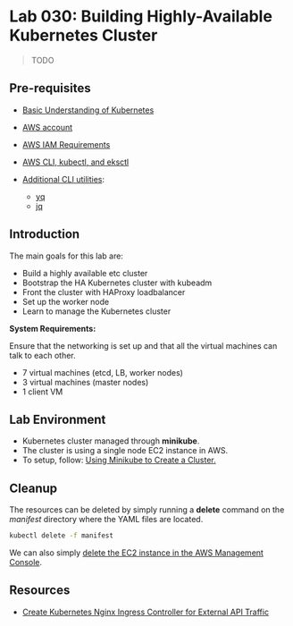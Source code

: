 # Lab 030: Building Highly-Available Kubernetes Cluster

> TODO


## Pre-requisites

- [Basic Understanding of Kubernetes](../README.md#kubernetes)
- [AWS account](../pages/01-Pre-requisites/labs-optional-tools/README.md#create-an-aws-account)
- [AWS IAM Requirements](../pages/01-Pre-requisites/labs-optional-tools/01-AWS-IAM-requirements.md)
- [AWS CLI, kubectl, and eksctl](../pages/01-Pre-requisites/labs-kubernetes-pre-requisites/README.md#install-cli-tools) 

- [Additional CLI utilities]():
    - [yq](https://github.com/mikefarah/yq) 
    - [jq](https://stedolan.github.io/jq/download/)


## Introduction


The main goals for this lab are:

- Build a highly available etc cluster 
- Bootstrap the HA Kubernetes cluster with kubeadm 
- Front the cluster with HAProxy loadbalancer 
- Set up the worker node 
- Learn to manage the Kubernetes cluster 

**System Requirements:**

Ensure that the networking is set up and that all the virtual machines can talk to each other.

- 7 virtual machines (etcd, LB, worker nodes)  
- 3 virtual machines (master nodes)
- 1 client VM


## Lab Environment

- Kubernetes cluster managed through **minikube**. 
- The cluster is using a single node EC2 instance in AWS. 
- To setup, follow: [Using Minikube to Create a Cluster.](https://kubernetes.io/docs/tutorials/kubernetes-basics/create-cluster/cluster-intro/)





## Cleanup 

The resources can be deleted by simply running a **delete** command on the *manifest* directory where the YAML files are located.

```bash
kubectl delete -f manifest 
```

We can also simply [delete the EC2 instance in the AWS Management Console](https://aws.amazon.com/premiumsupport/knowledge-center/delete-terminate-ec2/).

## Resources

- [Create Kubernetes Nginx Ingress Controller for External API Traffic](https://cloudacademy.com/lab/create-kubernetes-nginx-ingress-controller-external-api-traffic/?context_id=888&context_resource=lp)